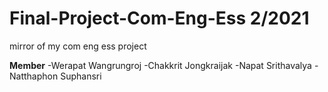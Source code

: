 # Final-Project-Com-Eng-Ess 2/2021
mirror of my com eng ess project

**Member**
-Werapat Wangrungroj
-Chakkrit Jongkraijak
-Napat Srithavalya
-Natthaphon Suphansri

